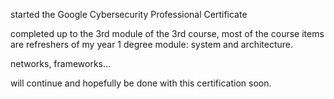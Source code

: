 started the Google Cybersecurity Professional Certificate

completed up to the 3rd module of the 3rd course,
most of the course items are refreshers of my year 1 degree module: system and architecture.

networks, frameworks...

will continue and hopefully be done with this certification soon.